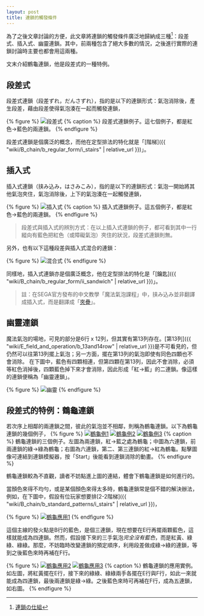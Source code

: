 ```yaml
---
layout: post
title: 連鎖的觸發條件
---
```


為了之後文章討論的方便，此文章將連鎖的觸發條件廣泛地歸納成三種[^1]：段差式、插入式、幽靈連鎖。其中，前兩種包含了絕大多數的情況，之後進行實際的連鎖討論時主要也都會用這兩種。

文末介紹鶴龜連鎖，他是段差式的一種特例。

## 段差式

段差式連鎖（段差ずれ，だんさずれ），指的是以下的連鎖形式：氣泡消除後，產生段差，藉由段差使得氣泡湊在一起而觸發連鎖，

{% figure %}
![段差式](https://i.imgur.com/kT4eths.jpg) 
{% caption %}
段差式連鎖例子。這七個例子，都是紅色→藍色的兩連鎖。
{% endfigure %}

段差式連鎖是個廣泛的概念，而他在定型排法的特化就是「[階梯]({{ "wiki/B_chain/b_regular_form/i_stairs" | relative_url }})」。

## 插入式

插入式連鎖（挟み込み，はさみこみ），指的是以下的連鎖形式：氣泡一開始將其他氣泡夾住，氣泡消除後，上下的氣泡湊在一起觸發連鎖，

{% figure %}
![插入式](https://i.imgur.com/3Teqcld.jpg) 
{% caption %}
插入式連鎖例子。這五個例子，都是紅色→藍色的兩連鎖。
{% endfigure %}

> 段差式與插入式的辨別方式：在以上插入式連鎖的例子，都可看到其中一行縱向有藍色把紅色（或障礙氣泡）夾住的狀況，段差式連鎖則無。

另外，也有以下這種段差與插入式混合的連鎖：

{% figure %}
![混合式](https://i.imgur.com/FX4iFKh.jpg) 
{% endfigure %}

同樣地，插入式連鎖亦是個廣泛概念，他在定型排法的特化是「[鑰匙]({{ "wiki/B_chain/b_regular_form/ii_sandwich" | relative_url }})」。

> 註：在SEGA官方發布的中文教學「魔法氣泡課程」中，挟み込み並非翻譯成插入式，而是翻譯成「[夾疊](https://manual.sega.jp/puyopuyo_esports/ct/?pid=27)」。

## 幽靈連鎖

魔法氣泡的場地，可見的部分是6行 x 12列，但其實有第13列存在。[第13列]({{ "wiki/E_field_and_operation/b_13and14row" | relative_url }})是不可看見的，但仍然可以往第13列擺上氣泡；另一方面，擺在第13列的氣泡即使有同色四顆也不會消除。
在下圖中，藍色有四顆相連，但第四顆在第13列，因此不會消除，必須等紅色消掉後，四顆藍色掉下來才會消除，因此形成「紅→藍」的二連鎖。像這樣的連鎖便稱為「幽靈連鎖」。

{% figure %}
![幽靈](https://i.imgur.com/UN10xCF.jpg)
{% endfigure %}

## 段差式的特例：鶴龜連鎖

若次序上相鄰的兩連鎖之間，彼此的氣泡並不相鄰，則稱為鶴龜連鎖。以下為鶴龜連鎖的幾個例子，
{% figure %}
[![鶴龜例1](https://i.imgur.com/4QWE6ED.jpg)](https://puyonexus.com/chainsim/chain/kh4xF)
[![鶴龜例2](https://i.imgur.com/HTZ3GtR.jpg)](https://puyonexus.com/chainsim/chain/jSKkt)
[![鶴龜例3](https://i.imgur.com/SkkFd3Z.jpg)](https://puyonexus.com/chainsim/chain/oDJEu)
{% caption %}
鶴龜連鎖的三個例子。左圖為兩連鎖，紅→藍之處為鶴龜；中圖為六連鎖，前兩連鎖的綠→綠為鶴龜；右圖為六連鎖，第二、第三連鎖的紅→紅為鶴龜。點擊圖像可連結到連鎖模擬器，按「Start」後能看到連鎖消除的動畫。
{% endfigure %}

鶴龜連鎖較為不直觀，讀者不妨點進上圖的連結，體會下鶴龜連鎖是如何進行的。

當顏色來得不均勻，或是某個顏色來得太多時，鶴龜連鎖常是個不錯的解決辦法，例如，在下圖中，假設有位玩家想要排[2-2階梯]({{ "wiki/B_chain/b_standard_patterns/i_stairs" | relative_url }})，

{% figure %}
[![鶴龜應用1](https://i.imgur.com/fo6gs75.jpg)](https://puyonexus.com/chainsim/chain/39Xsh)
{% endfigure %}

這個主線的發火點是B行的藍色，是個三連鎖，現在想要在E行再擺兩顆藍色，這樣就能成為四連鎖。然而，假設接下來的三手氣泡*完全沒有藍色*，而是紅黃、綠綠、綠綠。那麼，不妨臨時改變連鎖的預定順序，利用段差做成綠→綠的連鎖，等到之後藍色來時再補在F行。

{% figure %}
[![鶴龜應用2](https://i.imgur.com/m1V9mBW.jpg)](https://puyonexus.com/chainsim/chain/uSK8q)
[![鶴龜應用3](https://i.imgur.com/if144Xb.jpg)](https://puyonexus.com/chainsim/chain/C1agu)
{% caption %}
鶴龜連鎖的應用實例。如左圖，將紅黃擺在E行，接下來的綠綠、綠綠兩手各擺在E行與F行，如此一來就能成為四連鎖，最後兩連鎖是綠→綠。之後藍色來時可再補在F行，成為五連鎖，如右圖。
{% endfigure %}

[^1]: [連鎖の仕組](http://alg-d.com/game/puyo/chain12.html)
